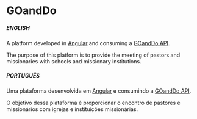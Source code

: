 # GOandDo

##### ENGLISH

A platform developed in [Angular](https://angular.io/) and consuming a [GOandDo API](https://github.com/macvinny/goanddo-api).

The purpose of this platform is to provide the meeting of pastors and missionaries with schools and missionary institutions.

##### PORTUGUÊS

Uma plataforma desenvolvida em [Angular](https://angular.io/) e consumindo a [GOandDo API](https://github.com/macvinny/goanddo-api). 

O objetivo dessa plataforma é proporcionar o encontro de pastores e missionários com igrejas e instituições missionárias.